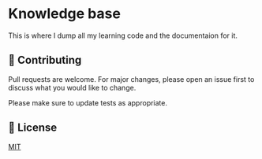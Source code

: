 # Knowledge base

This is where I dump all my learning code and the documentaion for it. 

## 📝 Contributing

Pull requests are welcome. For major changes, please open an issue first
to discuss what you would like to change.

Please make sure to update tests as appropriate.

## 📄 License

[MIT](https://choosealicense.com/licenses/mit/)
